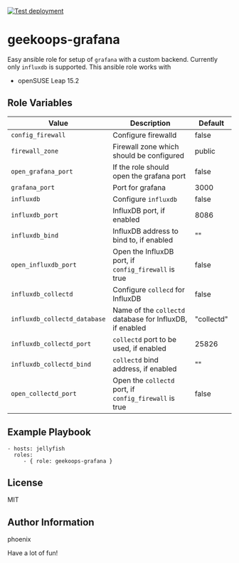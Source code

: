 [![Test deployment](https://github.com/GeekOops/geekoops-grafana/actions/workflows/CI.yml/badge.svg)](https://github.com/GeekOops/geekoops-grafana/actions/workflows/CI.yml)

# geekoops-grafana

Easy ansible role for setup of `grafana` with a custom backend. Currently only `influxdb` is supported. This ansible role works with

- openSUSE Leap 15.2


## Role Variables

| Value | Description | Default |
|-------|-------------|---------|
|`config_firewall`|Configure firewalld | false |
|`firewall_zone`| Firewall zone which should be configured | public |
|`open_grafana_port`| If the role should open the grafana port | false |
|`grafana_port` | Port for grafana | 3000 |
|`influxdb`| Configure `influxdb` | false |
|`influxdb_port`| InfluxDB port, if enabled | 8086 |
|`influxdb_bind` | InfluxDB address to bind to, if enabled | "" |
|`open_influxdb_port` | Open the InfluxDB port, if `config_firewall` is true | false |
|`influxdb_collectd` | Configure `collecd` for InfluxDB | false |
|`influxdb_collectd_database` | Name of the `collectd` database for InfluxDB, if enabled | "collectd" |
|`influxdb_collectd_port` | `collectd` port to be used, if enabled | 25826 |
|`influxdb_collectd_bind` | `collectd` bind address, if enabled | "" |
|`open_collectd_port` | Open the `collectd` port, if `config_firewall` is true | false |


## Example Playbook

    - hosts: jellyfish
      roles:
         - { role: geekoops-grafana }

## License

MIT

## Author Information

phoenix

Have a lot of fun!
